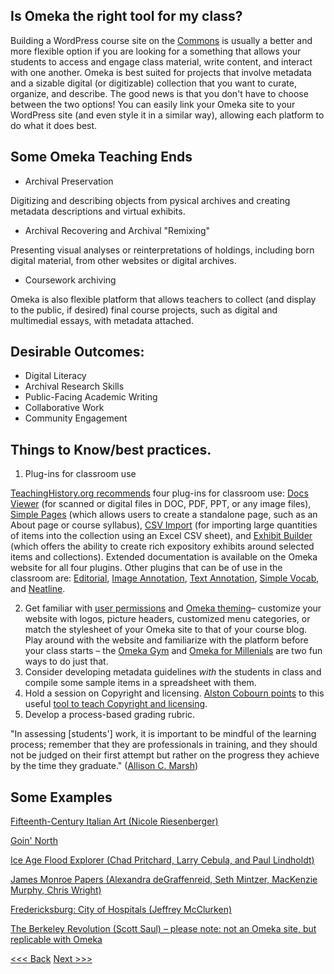 ## Is Omeka the right tool for my class?

Building a WordPress course site on the [Commons](https://commons.gc.cuny.edu/) is usually a better and more flexible option if you are looking for a something that allows your students to access and engage class material, write content, and interact with one another. Omeka is best suited for projects that involve metadata and a sizable digital (or digitizable) collection that you want to curate, organize, and describe. The good news is that you don&#39;t have to choose between the two options! You can easily link your Omeka site to your WordPress site (and even style it in a similar way), allowing each platform to do what it does best.

## Some Omeka Teaching Ends

- Archival Preservation 

Digitizing and describing objects from pysical archives and creating metadata descriptions and virtual exhibits.

- Archival Recovering and Archival &quot;Remixing&quot;

Presenting visual analyses or reinterpretations of holdings, including born digital material, from other websites or digital archives.

- Coursework archiving

Omeka is also flexible platform that allows teachers to collect (and display to the public, if desired) final course projects, such as digital and multimedial essays, with metadata attached.

## Desirable Outcomes:

- Digital Literacy
- Archival Research Skills
- Public-Facing Academic Writing
- Collaborative Work
- Community Engagement

## Things to Know/best practices.

1. Plug-ins for classroom use

[TeachingHistory.org recommends](https://teachinghistory.org/digital-classroom/tech-for-teachers/25115) four plug-ins for classroom use: [Docs Viewer](https://omeka.org/classic/plugins/DocsViewer/) (for scanned or digital files in DOC, PDF, PPT, or any image files), [Simple Pages](https://omeka.org/classic/plugins/SimplePages/) (which allows users to create a standalone page, such as an About page or course syllabus), [CSV Import](https://omeka.org/classic/plugins/CsvImport/) (for importing large quantities of items into the collection using an Excel CSV sheet), and [Exhibit Builder](https://omeka.org/classic/plugins/ExhibitBuilder/) (which offers the ability to create rich expository exhibits around selected items and collections). Extended documentation is available on the Omeka website for all four plugins. Other plugins that can be of use in the classroom are: [Editorial](https://omeka.org/classic/plugins/Editorial/), [Image Annotation](https://omeka.org/classic/plugins/ExhibitImageAnnotation/), [Text Annotation](https://omeka.org/classic/plugins/TextAnnotation/), [Simple Vocab](https://omeka.org/classic/plugins/SimpleVocabPlus/), and [Neatline](https://omeka.org/classic/plugins/Neatline/).

2. Get familiar with [user permissions](https://omeka.org/classic/docs/Admin/Users/) and [Omeka theming](https://github.com/GCDigitalFellows/omeka/blob/master/sections/themesplugins.md)– customize your website with logos, picture headers, customized menu categories, or match the stylesheet of your Omeka site to that of your course blog. Play around with the website and familiarize with the platform before your class starts – the [Omeka Gym](https://omekagym.omeka.net/about) and [Omeka for Millenials](https://lilybeauvilliers.wordpress.com/2015/05/14/omeka-for-millenials/) are two fun ways to do just that.
3. Consider developing metadata guidelines _with_ the students in class and compile some sample items in a spreadsheet with them.
4. Hold a session on Copyright and licensing. [Alston Cobourn points](https://jitp.commons.gc.cuny.edu/spreading-awareness-of-digital-preservation-and-copyright-via-omeka-based-projects/) to this useful [tool to teach Copyright and licensing](https://jitp.commons.gc.cuny.edu/spreading-awareness-of-digital-preservation-and-copyright-via-omeka-based-projects/).
5. Develop a process-based grading rubric.

&quot;In assessing [students&#39;] work, it is important to be mindful of the learning process; remember that they are professionals in training, and they should not be judged on their first attempt but rather on the progress they achieve by the time they graduate.&quot; ([Allison C. Marsh](https://academic.oup.com/dsh/article-abstract/28/2/279/1037192?redirectedFrom=fulltext))

## Some Examples

[Fifteenth-Century Italian Art (Nicole Riesenberger)](http://www.quattrocentoitalia.artinterp.org/omeka/)

[Goin' North](https://goinnorth.org/)

[Ice Age Flood Explorer (Chad Pritchard, Larry Cebula, and Paul Lindholdt)](http://floodexplorer.org/)

[James Monroe Papers (Alexandra deGraffenreid, Seth Mintzer, MacKenzie Murphy, Chris Wright)](http://projects.umwhistory.org/jmp/)

[Fredericksburg: City of Hospitals (Jeffrey McClurken)](http://projects.umwhistory.org/cwh/)

[The Berkeley Revolution (Scott Saul) – please note: not an Omeka site, but replicable with Omeka](http://revolution.berkeley.edu/)


[<<< Back](whichomeka.md) [Next >>>](next.md)  
